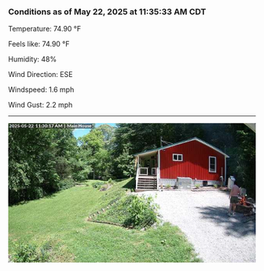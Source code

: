 ### Conditions as of May 22, 2025 at 11:35:33 AM CDT 

Temperature: 74.90 &deg;F

Feels like: 74.90 &deg;F

Humidity: 48%

Wind Direction: ESE

Windspeed: 1.6 mph

Wind Gust: 2.2 mph

---

<img src="./images/latest.jpeg"/>

